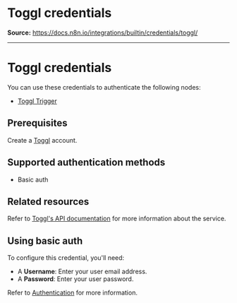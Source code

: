 # Toggl credentials

**Source:** https://docs.n8n.io/integrations/builtin/credentials/toggl/

---

# Toggl credentials

You can use these credentials to authenticate the following nodes:

- [Toggl Trigger](../../trigger-nodes/n8n-nodes-base.toggltrigger/)

## Prerequisites

Create a [Toggl](https://toggl.com/) account.

## Supported authentication methods

- Basic auth

## Related resources

Refer to [Toggl's API documentation](https://engineering.toggl.com/docs/) for more information about the service.

## Using basic auth

To configure this credential, you'll need:

- A **Username**: Enter your user email address.
- A **Password**: Enter your user password.

Refer to [Authentication](https://engineering.toggl.com/docs/authentication) for more information.
